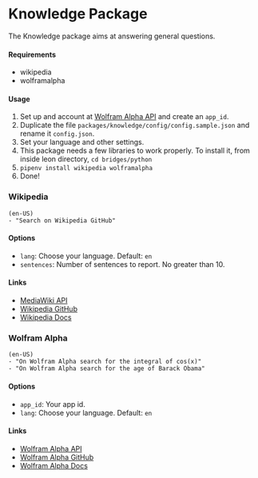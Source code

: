 # Knowledge Package

The Knowledge package aims at answering general questions.

#### Requirements
- wikipedia
- wolframalpha

#### Usage

1. Set up and account at [Wolfram Alpha API](http://developer.wolframalpha.com) and create an `app_id`.
2. Duplicate the file `packages/knowledge/config/config.sample.json` and rename it `config.json`.
3. Set your language and other settings.
4. This package needs a few libraries to work properly. To install it, from inside leon directory, `cd bridges/python`
5. `pipenv install wikipedia wolframalpha`
6. Done!


### Wikipedia

```
(en-US)
- "Search on Wikipedia GitHub"
```

#### Options

- `lang`: Choose your language. Default: `en`
- `sentences`: Number of sentences to report. No greater than 10.


#### Links

- [MediaWiki API](https://www.mediawiki.org/wiki/API:Main_page)
- [Wikipedia GitHub](https://github.com/goldsmith/Wikipedia)
- [Wikipedia Docs](https://wikipedia.readthedocs.io/en/latest/)


### Wolfram Alpha

```
(en-US)
- "On Wolfram Alpha search for the integral of cos(x)"
- "On Wolfram Alpha search for the age of Barack Obama"

```

#### Options
- `app_id`: Your app id.
- `lang`: Choose your language. Default: `en`

#### Links

- [Wolfram Alpha API](http://developer.wolframalpha.com)
- [Wolfram Alpha GitHub](https://github.com/jaraco/wolframalpha)
- [Wolfram Alpha Docs](http://products.wolframalpha.com/docs/WolframAlpha-API-Reference.pdf)
